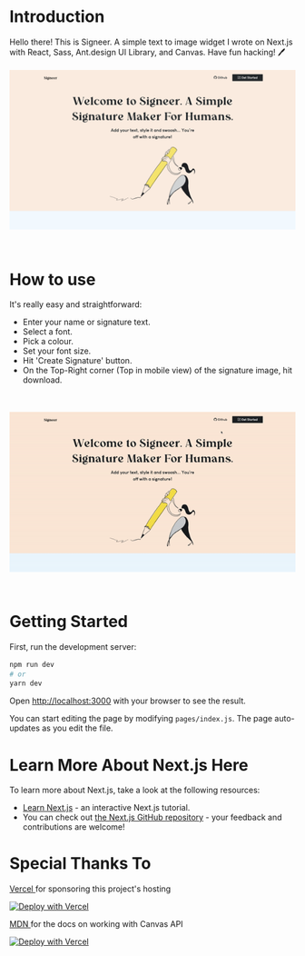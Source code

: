 # Introduction
Hello there! This is Signeer. A simple text to image widget I wrote on Next.js with React, Sass, Ant.design UI Library, and Canvas. Have fun hacking! 🖊️
<br />
<br />
<img src="public/img/screenshot.png" style="margin-bottom: 2em">

# How to use

 It's really easy and straightforward:
* Enter your name or signature text.
* Select a font.
* Pick a colour.
* Set your font size.
* Hit 'Create Signature' button.
* On the Top-Right corner (Top in mobile view) of the signature image, hit download.
<br/>
<br />
<img src="public/img/screen-recording.gif" style="margin-bottom: 2em">


# Getting Started

First, run the development server:

```bash
npm run dev
# or
yarn dev
```

Open [http://localhost:3000](http://localhost:3000) with your browser to see the result.

You can start editing the page by modifying `pages/index.js`. The page auto-updates as you edit the file.
</div>


<div style="margin-bottom:2em">

# Learn More About Next.js Here

To learn more about Next.js, take a look at the following resources:

- [Learn Next.js](https://nextjs.org/learn) - an interactive Next.js tutorial.
- You can check out [the Next.js GitHub repository](https://github.com/vercel/next.js/) - your feedback and contributions are welcome!
</div>


<div style="margin-bottom:2em">

# Special Thanks To

[ Vercel ](https://vercel.com/) for sponsoring this project's hosting

[![Deploy with Vercel](https://vercel.com/button)](https://vercel.com/import/git?s=https://github.com/shal0mdave/signeer-signature-maker&project-name=signeer-signature-maker&repo-name=signeer-signature-maker)

[ MDN ](https://developer.mozilla.org/en-US/docs/Web/API/Canvas_API/Tutorial/) for the docs on working with Canvas API

[![Deploy with Vercel](https://avatars.githubusercontent.com/u/7565578?s=60&v=4)](https://developer.mozilla.org/en-US/docs/Web/API/Canvas_API/Tutorial/)

</div>

<!-- # Learn More About Next.js Here -->